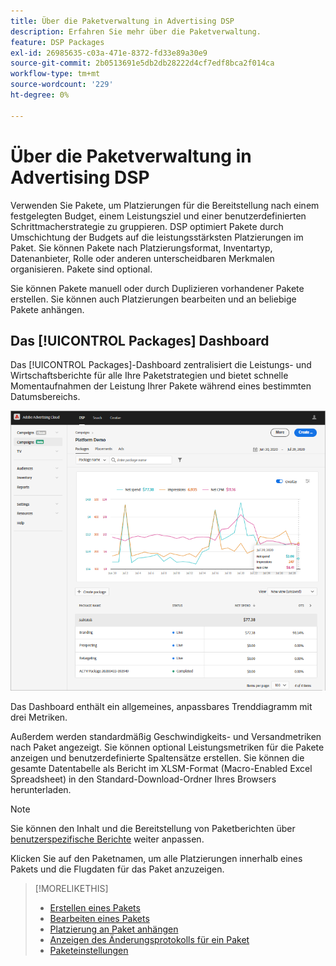 ```yaml
---
title: Über die Paketverwaltung in Advertising DSP
description: Erfahren Sie mehr über die Paketverwaltung.
feature: DSP Packages
exl-id: 26985635-c03a-471e-8372-fd33e89a30e9
source-git-commit: 2b0513691e5db2db28222d4cf7edf8bca2f014ca
workflow-type: tm+mt
source-wordcount: '229'
ht-degree: 0%

---
```


# Über die Paketverwaltung in Advertising DSP

Verwenden Sie Pakete, um Platzierungen für die Bereitstellung nach einem festgelegten Budget, einem Leistungsziel und einer benutzerdefinierten Schrittmacherstrategie zu gruppieren. DSP optimiert Pakete durch Umschichtung der Budgets auf die leistungsstärksten Platzierungen im Paket. Sie können Pakete nach Platzierungsformat, Inventartyp, Datenanbieter, Rolle oder anderen unterscheidbaren Merkmalen organisieren. Pakete sind optional.

Sie können Pakete manuell oder durch Duplizieren vorhandener Pakete erstellen. Sie können auch Platzierungen bearbeiten und an beliebige Pakete anhängen.

## Das [!UICONTROL Packages] Dashboard

Das [!UICONTROL Packages]-Dashboard zentralisiert die Leistungs- und Wirtschaftsberichte für alle Ihre Paketstrategien und bietet schnelle Momentaufnahmen der Leistung Ihrer Pakete während eines bestimmten Datumsbereichs.

![Pakete-Dashboard](/help/dsp/assets/package-dashboard.png)

Das Dashboard enthält ein allgemeines, anpassbares Trenddiagramm mit drei Metriken.

Außerdem werden standardmäßig Geschwindigkeits- und Versandmetriken nach Paket angezeigt. Sie können optional Leistungsmetriken für die Pakete anzeigen und benutzerdefinierte Spaltensätze erstellen. Sie können die gesamte Datentabelle als Bericht im XLSM-Format (Macro-Enabled Excel Spreadsheet) in den Standard-Download-Ordner Ihres Browsers herunterladen.

>[!NOTE]
>
>Sie können den Inhalt und die Bereitstellung von Paketberichten über [benutzerspezifische Berichte](/help/dsp/reports/report-about.md) weiter anpassen.

Klicken Sie auf den Paketnamen, um alle Platzierungen innerhalb eines Pakets und die Flugdaten für das Paket anzuzeigen.

>[!MORELIKETHIS]
>
>* [Erstellen eines Pakets](package-create.md)
>* [Bearbeiten eines Pakets](package-edit.md)
>* [Platzierung an Paket anhängen](package-attach-placement.md)
>* [Anzeigen des Änderungsprotokolls für ein Paket](package-change-log.md)
>* [Paketeinstellungen](package-settings.md)
